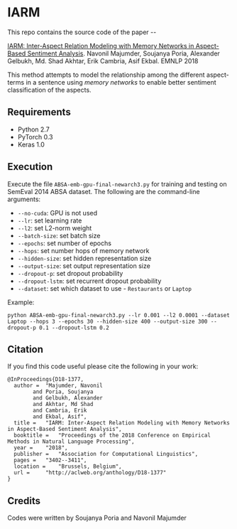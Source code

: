 # IARM
This repo contains the source code of the paper --

[IARM: Inter-Aspect Relation Modeling with Memory Networks in Aspect-Based Sentiment Analysis](http://aclweb.org/anthology/D18-1377).
Navonil Majumder, Soujanya Poria, Alexander Gelbukh, Md. Shad Akhtar, Erik Cambria, Asif Ekbal. EMNLP 2018

This method attempts to model the relationship among the different aspect-terms in a sentence using _memory networks_ to enable better sentiment classification of the aspects.

## Requirements

- Python 2.7
- PyTorch 0.3
- Keras 1.0

## Execution

Execute the file `ABSA-emb-gpu-final-newarch3.py` for training and testing on SemEval 2014 ABSA dataset.
The following are the command-line arguments:
- `--no-cuda`: GPU is not used
- `--lr`: set learning rate
- `--l2`: set L2-norm weight
- `--batch-size`: set batch size
- `--epochs`: set number of epochs
- `--hops`: set number hops of memory network
- `--hidden-size`: set hidden representation size
- `--output-size`: set output representation size
- `--dropout-p`: set dropout probability
- `--dropout-lstm`: set recurrent dropout probability
- `--dataset`: set which dataset to use - `Restaurants` or `Laptop`

Example:
```
python ABSA-emb-gpu-final-newarch3.py --lr 0.001 --l2 0.0001 --dataset Laptop --hops 3 --epochs 30 --hidden-size 400 --output-size 300 --dropout-p 0.1 --dropout-lstm 0.2
```
## Citation
If you find this code useful please cite the following in your work:
```
@InProceedings{D18-1377,
  author = 	"Majumder, Navonil
		and Poria, Soujanya
		and Gelbukh, Alexander
		and Akhtar, Md Shad
		and Cambria, Erik
		and Ekbal, Asif",
  title = 	"IARM: Inter-Aspect Relation Modeling with Memory Networks in Aspect-Based Sentiment Analysis",
  booktitle = 	"Proceedings of the 2018 Conference on Empirical Methods in Natural Language Processing",
  year = 	"2018",
  publisher = 	"Association for Computational Linguistics",
  pages = 	"3402--3411",
  location = 	"Brussels, Belgium",
  url = 	"http://aclweb.org/anthology/D18-1377"
}
```
## Credits
Codes were written by Soujanya Poria and Navonil Majumder 
